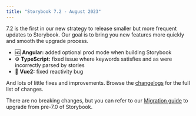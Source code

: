 ```yaml
---
title: "Storybook 7.2 - August 2023"
---
```


7.2 is the first in our new strategy to release smaller but more frequent updates to Storybook. Our goal is to bring you new features more quickly and smooth the upgrade process.

- 🆖 **Angular:** added optional prod mode when building Storybook
- ⚙️ **TypeScript:** fixed issue where keywords satisfies and as were incorrectly parsed by stories
- 🔌 **Vue2:** fixed reactivity bug

And lots of little fixes and improvements. Browse the [changelogs](https://github.com/storybookjs/storybook/blob/next/CHANGELOG.md) for the full list of changes.

There are no breaking changes, but you can refer to our
[Migration guide](https://storybook.js.org/migration-guides/7.0) to upgrade from
pre-7.0 of Storybook.
